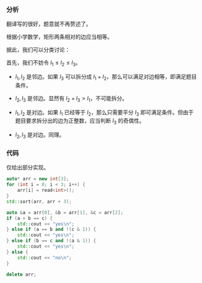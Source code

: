 ### 分析

翻译写的很好，题意就不再赘述了。

根据小学数学，矩形两条相对的边应当相等。

据此，我们可以分类讨论：

首先，我们不妨令 $l_1 \leq l_2 \leq l_3$。

- $l_1, l_2$ 是邻边。如果 $l_3$ 可以拆分成 $l_1 + l_2$，那么可以满足对边相等，即满足题目条件。

- $l_2, l_3$ 是邻边。显然有 $l_2 + l_3 > l_1$，不可能拆分。

- $l_1, l_2$ 是对边。如果 $l_1$ 已经等于 $l_2$，那么只需要平分 $l_3$ 即可满足条件。但由于题目要求拆分出的边为正整数，应当判断 $l_3$ 的奇偶性。

- $l_2, l_3$ 是对边。同理。

### 代码

仅给出部分实现。

```cpp
auto* arr = new int[3];
for (int i = 0; i < 3; i++) {
    arr[i] = read<int>();
}
std::sort(arr, arr + 3);

auto &a = arr[0], &b = arr[1], &c = arr[2];
if (a + b == c) {
    std::cout << "yes\n";
} else if (a == b and !(c & 1)) {
    std::cout << "yes\n";
} else if (b == c and !(a & 1)) {
    std::cout << "yes\n";
} else {
    std::cout << "no\n";
}

delete arr;
```
